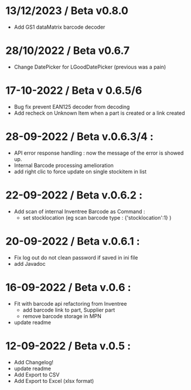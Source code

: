 # 13/12/2023 / Beta v0.8.0
  * Add GS1 dataMatrix barcode decoder

# 28/10/2022 / Beta v0.6.7
  * Change DatePicker for LGoodDatePicker (previous was a pain)

# 17-10-2022 / Beta v 0.6.5/6
  * Bug fix prevent EAN125 decoder from decoding
  * Add recheck on Unknown Item when a part is created or a link created

# 28-09-2022 / Beta v.0.6.3/4 :
  * API error response handling : now the message of the error is showed up.
  * Internal Barcode processing amelioration
  * add right clic to force update on single stockitem in list

# 22-09-2022 / Beta v.0.6.2 :
  * Add scan of internal Inventree Barcode as Command : 
      -  set stocklocation (eg scan barcode type : {'stocklocation':1} )

# 20-09-2022 / Beta v.0.6.1 :
  * Fix log out do not clean password if saved in ini file
  * add Javadoc

# 16-09-2022 / Beta v.0.6 :
  * Fit with barcode api refactoring from Inventree 
      * add barcode link to part, Supplier part
      * remove barcode storage in MPN
  * update readme

# 12-09-2022 / Beta v.0.5 :
  * Add Changelog!
  * update readme
  * Add Export to CSV
  * Add Export to Excel (xlsx format)